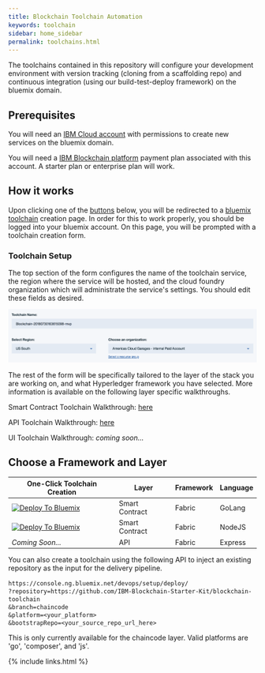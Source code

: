 ```yaml
---
title: Blockchain Toolchain Automation
keywords: toolchain
sidebar: home_sidebar
permalink: toolchains.html
---
```


The toolchains contained in this repository will configure your development environment with version tracking (cloning from a scaffolding repo) and continuous integration (using our build-test-deploy framework) on the bluemix domain. 

## Prerequisites

You will need an [IBM Cloud account](https://console.bluemix.net/dashboard/apps/) with permissions to create new services on the bluemix domain. 

You will need a [IBM Blockchain platform](https://console.bluemix.net/docs/services/blockchain/index.html#ibm-blockchain-platform) payment plan associated with this account. A starter plan or enterprise plan will work. 

## How it works

Upon clicking one of the [buttons](#choose-your-desired-platform) below, you will be redirected to a [bluemix toolchain](https://console.bluemix.net/docs/services/ContinuousDelivery/toolchains_about.html) creation page. In order for this to work properly, you should be logged into your bluemix account. On this page, you will be prompted with a toolchain creation form. 

### Toolchain Setup

The top section of the form configures the name of the toolchain service, the region where the service will be hosted, and the cloud foundry organization which will administrate the service's settings. You should edit these fields as desired.

![Toolchain Config Image](toolchain_config.png)

The rest of the form will be specifically tailored to the layer of the stack you are working on, and what Hyperledger framework you have selected. More information is available on the following layer specific walkthroughs. 

Smart Contract Toolchain Walkthrough: [here](https://github.com/IBM-Blockchain-Starter-Kit/blockchain-toolchain/blob/chaincode/README.md)

API Toolchain Walkthrough: [here](https://github.com/IBM-Blockchain-Starter-Kit/blockchain-toolchain/blob/api/README.md)

UI Toolchain Walkthrough: *coming soon...*

## Choose a Framework and Layer

One-Click Toolchain Creation|Layer|Framework|Language
---|---|---|---
[![Deploy To Bluemix](https://console.ng.bluemix.net/devops/graphics/create_toolchain_button.png)](https://console.ng.bluemix.net/devops/setup/deploy/?repository=https://github.com/IBM-Blockchain-Starter-Kit/blockchain-toolchain&branch=chaincode&platform=go&bootstrapRepo=https://github.com/IBM-Blockchain-Starter-Kit/chaincode-bootstrap.git)| Smart Contract | Fabric | GoLang
[![Deploy To Bluemix](https://console.ng.bluemix.net/devops/graphics/create_toolchain_button.png)](https://console.ng.bluemix.net/devops/setup/deploy/?repository=https://github.com/IBM-Blockchain-Starter-Kit/blockchain-toolchain&branch=chaincode&platform=js&bootstrapRepo=https://github.com/IBM-Blockchain-Starter-Kit/nodejs-chaincode-bootstrap.git)| Smart Contract | Fabric | NodeJS
*Coming Soon...* | API | Fabric | Express


You can also create a toolchain using the following API to inject an existing repository as the input for the delivery pipeline. 

```
https://console.ng.bluemix.net/devops/setup/deploy/
?repository=https://github.com/IBM-Blockchain-Starter-Kit/blockchain-toolchain
&branch=chaincode
&platform=<your_platform>
&bootstrapRepo=<your_source_repo_url_here>
```

This is only currently available for the chaincode layer. Valid platforms are 'go', 'composer', and 'js'. 

{% include links.html %}
